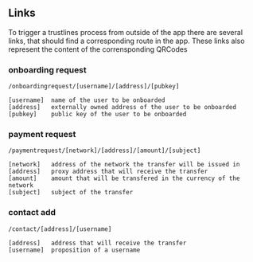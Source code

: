 ## Links

To trigger a trustlines process from outside of the app there are several links, that should find a corresponding route in the app. These links also represent the content of the corrensponding QRCodes

### onboarding request

```
/onboardingrequest/[username]/[address]/[pubkey]

[username]  name of the user to be onboarded
[address]   externally owned address of the user to be onboarded
[pubkey]    public key of the user to be onboarded
```

### payment request

```
/paymentrequest/[network]/[address]/[amount]/[subject]

[network]   address of the network the transfer will be issued in
[address]   proxy address that will receive the transfer
[amount]    amount that will be transfered in the currency of the network
[subject]   subject of the transfer
```

### contact add

```
/contact/[address]/[username]

[address]   address that will receive the transfer
[username]  proposition of a username
```

